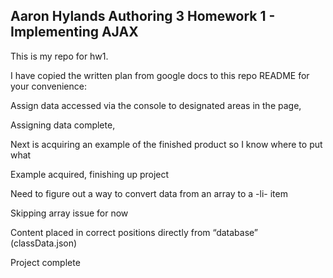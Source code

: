 ## Aaron Hylands Authoring 3 Homework 1 - Implementing AJAX
This is my repo for hw1. 

I have copied the written plan from google docs to this repo README for your convenience:


Assign data accessed via the console to designated areas in the page,

Assigning data complete,

Next is acquiring an example of the finished product so I know where to put what

Example acquired, finishing up project

Need to figure out a way to convert data from an array to a -li- item

Skipping array issue for now

Content placed in correct positions directly from “database” (classData.json)

Project complete


